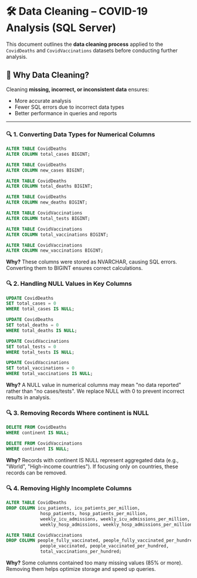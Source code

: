# 🛠️ Data Cleaning – COVID-19 Analysis (SQL Server)

This document outlines the **data cleaning process** applied to the `CovidDeaths` and `CovidVaccinations` datasets before conducting further analysis.

## 📝 **Why Data Cleaning?**
Cleaning **missing, incorrect, or inconsistent data** ensures:
- More accurate analysis
- Fewer SQL errors due to incorrect data types
- Better performance in queries and reports                          

---

### 🔍 1. Converting Data Types for Numerical Columns
```sql
ALTER TABLE CovidDeaths
ALTER COLUMN total_cases BIGINT;

ALTER TABLE CovidDeaths
ALTER COLUMN new_cases BIGINT;

ALTER TABLE CovidDeaths
ALTER COLUMN total_deaths BIGINT;

ALTER TABLE CovidDeaths
ALTER COLUMN new_deaths BIGINT;

ALTER TABLE CovidVaccinations
ALTER COLUMN total_tests BIGINT;

ALTER TABLE CovidVaccinations
ALTER COLUMN total_vaccinations BIGINT;

ALTER TABLE CovidVaccinations
ALTER COLUMN new_vaccinations BIGINT;
```
**Why?**
These columns were stored as NVARCHAR, causing SQL errors. Converting them to BIGINT ensures correct calculations.

### 🔍 2. Handling NULL Values in Key Columns
```sql
UPDATE CovidDeaths
SET total_cases = 0
WHERE total_cases IS NULL;

UPDATE CovidDeaths
SET total_deaths = 0
WHERE total_deaths IS NULL;

UPDATE CovidVaccinations
SET total_tests = 0
WHERE total_tests IS NULL;

UPDATE CovidVaccinations
SET total_vaccinations = 0
WHERE total_vaccinations IS NULL;
```
**Why?**
A NULL value in numerical columns may mean "no data reported" rather than "no cases/tests". We replace NULL with 0 to prevent incorrect results in analysis.

### 🔍 3. Removing Records Where continent is NULL
```sql
DELETE FROM CovidDeaths
WHERE continent IS NULL;

DELETE FROM CovidVaccinations
WHERE continent IS NULL;
```
**Why?**
Records with continent IS NULL represent aggregated data (e.g., "World", "High-income countries"). If focusing only on countries, these records can be removed.

### 🔍 4. Removing Highly Incomplete Columns 
```sql
ALTER TABLE CovidDeaths
DROP COLUMN icu_patients, icu_patients_per_million, 
             hosp_patients, hosp_patients_per_million, 
             weekly_icu_admissions, weekly_icu_admissions_per_million, 
             weekly_hosp_admissions, weekly_hosp_admissions_per_million;

ALTER TABLE CovidVaccinations
DROP COLUMN people_fully_vaccinated, people_fully_vaccinated_per_hundred, 
             people_vaccinated, people_vaccinated_per_hundred, 
             total_vaccinations_per_hundred;
```
**Why?**
Some columns contained too many missing values (85% or more). Removing them helps optimize storage and speed up queries.

